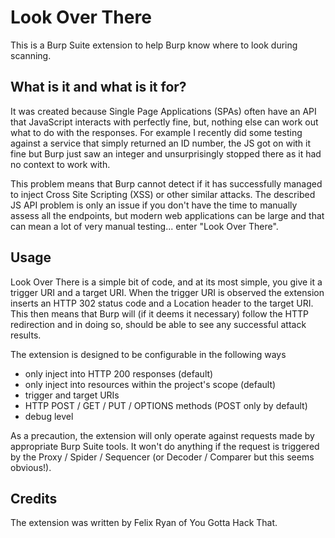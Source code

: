 # Look Over There

This is a Burp Suite extension to help Burp know where to look during scanning.

## What is it and what is it for?

It was created because Single Page Applications (SPAs) often have an API that JavaScript interacts with perfectly fine, but, nothing else can work out what to do with the responses.  For example I recently did some testing against a service that simply returned an ID number, the JS got on with it fine but Burp just saw an integer and unsurprisingly stopped there as it had no context to work with.

This problem means that Burp cannot detect if it has successfully managed to inject Cross Site Scripting (XSS) or other similar attacks.  The described JS API problem is only an issue if you don't have the time to manually assess all the endpoints, but modern web applications can be large and that can mean a lot of very manual testing... enter "Look Over There".

## Usage

Look Over There is a simple bit of code, and at its most simple, you give it a trigger URI and a target URI. When the trigger URI is observed the extension inserts an HTTP 302 status code and a Location header to the target URI.  This then means that Burp will (if it deems it necessary) follow the HTTP redirection and in doing so, should be able to see any successful attack results.

The extension is designed to be configurable in the following ways

* only inject into HTTP 200 responses (default)
* only inject into resources within the project's scope (default)
* trigger and target URIs
* HTTP POST / GET / PUT / OPTIONS methods (POST only by default)
* debug level

As a precaution, the extension will only operate against requests made by appropriate Burp Suite tools.  It won't do anything if the request is triggered by the Proxy / Spider / Sequencer (or Decoder / Comparer but this seems obvious!).

## Credits

The extension was written by Felix Ryan of You Gotta Hack That.
